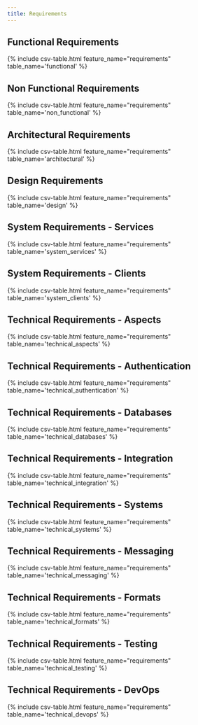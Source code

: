 ```yaml
---
title: Requirements
---
```


## Functional Requirements

{% include csv-table.html feature_name="requirements" table_name='functional' %}

## Non Functional Requirements

{% include csv-table.html feature_name="requirements" table_name='non_functional' %}

## Architectural Requirements

{% include csv-table.html feature_name="requirements" table_name='architectural' %}

## Design Requirements

{% include csv-table.html feature_name="requirements" table_name='design' %}

## System Requirements - Services

{% include csv-table.html feature_name="requirements" table_name='system_services' %}

## System Requirements - Clients

{% include csv-table.html feature_name="requirements" table_name='system_clients' %}

## Technical Requirements - Aspects

{% include csv-table.html feature_name="requirements" table_name='technical_aspects' %}

## Technical Requirements - Authentication

{% include csv-table.html feature_name="requirements" table_name='technical_authentication' %}

## Technical Requirements - Databases

{% include csv-table.html feature_name="requirements" table_name='technical_databases' %}

## Technical Requirements - Integration

{% include csv-table.html feature_name="requirements" table_name='technical_integration' %}

## Technical Requirements - Systems

{% include csv-table.html feature_name="requirements" table_name='technical_systems' %}

## Technical Requirements - Messaging

{% include csv-table.html feature_name="requirements" table_name='technical_messaging' %}

## Technical Requirements - Formats

{% include csv-table.html feature_name="requirements" table_name='technical_formats' %}

## Technical Requirements - Testing

{% include csv-table.html feature_name="requirements" table_name='technical_testing' %}

## Technical Requirements - DevOps

{% include csv-table.html feature_name="requirements" table_name='technical_devops' %}